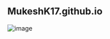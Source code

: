 ## MukeshK17.github.io
![image](https://github.com/user-attachments/assets/a0a13b8c-ee63-4229-8a3b-848f44bc2352)

